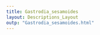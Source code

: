 ```yaml
---
title: Gastrodia_sesamoides
layout: Descriptions_Layout 
outp: "Gastrodia_sesamoides.html"
---
```



